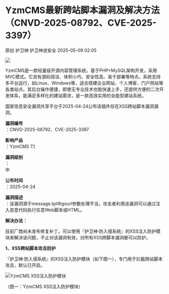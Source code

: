 #  YzmCMS最新跨站脚本漏洞及解决方法（CNVD-2025-08792、CVE-2025-3397）   
原创 护卫神  护卫神说安全   2025-05-09 02:05  
  
![](https://mmbiz.qpic.cn/mmbiz_png/NV9GjS35LEiarABkguJy6Ivt77UUFH1jMZfMpUxFTg7ujmdTuK8dicxFCb4IbnpfKnqYgxgFde8icP0pM1lFxicvoQ/640?wx_fmt=png&from=appmsg "")  
  
YzmCMS是一款轻量级开源内容管理系统，基于PHP+MySQL架构开发，采用MVC模式。它具有源码简洁、体积小巧、安全性高、易于部署等特点。系统支持多平台运行，如Linux、Windows等，适合搭建企业网站、个人博客、门户网站等各类站点。其后台操作便捷，即使无专业技术也能快速上手，还提供方便的二次开发体系，能满足多样化的建站需求，是一款高效实用的全能型建站系统。  
  
  
国家信息安全漏洞共享平台于2025-04-24公布该插件存在XSS跨站脚本漏洞漏洞。  
  
**漏洞编号**  
：CNVD-2025-08792、CVE-2025-3397  
  
**影响产品**  
：YzmCMS 7.1  
  
**漏洞级别**  
：  
中  
  
**公布时间**  
：2025-04-24  
  
**漏洞描述**  
：该漏洞源于message.tpl中gourl参数处理不当，攻击者利用该漏洞可以通过注入恶意代码执行任意Web脚本或HTML。  
  
  
  
**解决办法：**  
  
目前厂商尚未发布修复补丁。可以使用『护卫神·防入侵系统』的XSS注入防护模块来解决该问题，不止对该漏洞有效，对所有XSS跨脚本漏洞都可以防护。  
  
  
  
**1、XSS跨站脚本攻击防护**  
  
『护卫神·防入侵系统』的XSS注入防护模块（如下图一），专门用于拦截跨站脚本攻击，默认已开启。  
  
  
![YzmCMS XSS注入防护模块](https://mmbiz.qpic.cn/mmbiz_png/NV9GjS35LEiarABkguJy6Ivt77UUFH1jM8AZuCiaJV4ceOcEgxKO4N6W3uZOKicXzNdy5D7FYdQZNuPc6jzGWicCYQ/640?wx_fmt=png&from=appmsg "YzmCMS XSS注入防护模块")  
  
（图一：YzmCMS XSS注入防护模块）  
  
  
